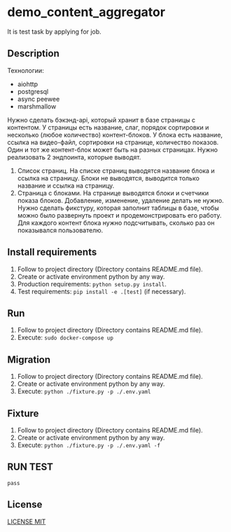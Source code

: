 # demo_content_aggregator
It is test task by applying for job.  
## Description  
Технологии:
- aiohttp 
- postgresql 
- async peewee 
- marshmallow  
  
Нужно сделать бэкэнд-api, который хранит в базе страницы с контентом. 
У страницы есть название, слаг, порядок сортировки и несколько (любое количество) контент-блоков. У блока есть название, ссылка на видео-файл, сортировки на странице, количество показов. 
Один и тот же контент-блок может быть на разных страницах. 
Нужно реализовать 2 эндпоинта, которые выводят. 

1. Список страниц. На списке страниц выводятся название блока и ссылка на страницу. Блоки не выводятся, выводится только название и ссылка на страницу.
2. Страница с блоками. На странице выводятся блоки и счетчики показа блоков. 
Добавление, изменение, удаление делать не нужно. Нужно сделать фикстуру, которая заполнит таблицы в базе, чтобы можно было развернуть проект и продемонстрировать его работу.	
Для каждого контент блока нужно подсчитывать, сколько раз он показывался пользователю.
   
## Install requirements
1. Follow to project directory (Directory contains README.md file).
2. Create or activate environment python by any way.
3. Production requirements: `python setup.py install`.
4. Test requirements: `pip install -e .[test]` (if necessary).
   
## Run
1. Follow to project directory (Directory contains README.md file).
2. Execute: `sudo docker-compose up` 

## Migration
1. Follow to project directory (Directory contains README.md file).
2. Create or activate environment python by any way.
3. Execute: `python ./fixture.py -p ./.env.yaml`

## Fixture
1. Follow to project directory (Directory contains README.md file).
2. Create or activate environment python by any way.
3. Execute: `python ./fixture.py -p ./.env.yaml -f`

## RUN TEST 
    pass

## License
[LICENSE MIT](LICENSE)